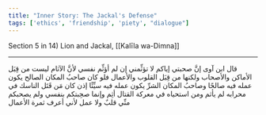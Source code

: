 ```yaml
---
title: "Inner Story: The Jackal's Defense"
tags: ['ethics', 'friendship', 'piety', "dialogue"]
---
```


 Section 5 in 14) Lion and Jackal, [[Kalīla wa-Dimna]]

---
قال ابن آوى إنَّ صحبتي إياكم لا تؤثِّمني إن لم أؤثِّم نفسي لأنَّ الآثام ليست من قِبَل الأماكن والأصحاب ولكنها من قِبَل القلوب والأعمال فلو كان صاحبُ المكان الصالح يكون عمله فيه صالحًا وصاحبُ المكان الشرِّ يكون عمله فيه سيِّئًا إذن كان مَن قَتَل الناسك في محرابه لم يأثم ومن استحياه في معركة القتال أثِم وإنما صحِبتكم بنفسي ولم يصحبكم منِّي قلبٌ ولا عمل لأني أعرف ثمرة الأعمال
